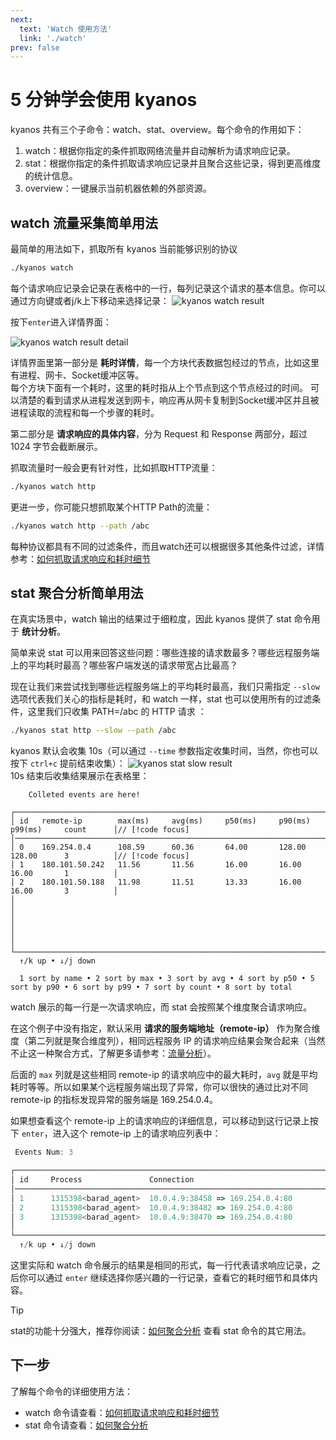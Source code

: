 ```yaml
---
next:
  text: 'Watch 使用方法'
  link: './watch'
prev: false
---
```


# 5 分钟学会使用 kyanos

kyanos 共有三个子命令：watch、stat、overview。每个命令的作用如下：
1. watch：根据你指定的条件抓取网络流量并自动解析为请求响应记录。
2. stat：根据你指定的条件抓取请求响应记录并且聚合这些记录，得到更高维度的统计信息。
3. overview：一键展示当前机器依赖的外部资源。

## watch 流量采集简单用法

最简单的用法如下，抓取所有 kyanos 当前能够识别的协议

```bash
./kyanos watch
```
每个请求响应记录会记录在表格中的一行，每列记录这个请求的基本信息。你可以通过方向键或者j/k上下移动来选择记录：
![kyanos watch result](/watch-result.jpg)  

按下`enter`进入详情界面：

![kyanos watch result detail](/watch-result-detail.jpg)  

详情界面里第一部分是 **耗时详情**，每一个方块代表数据包经过的节点，比如这里有进程、网卡、Socket缓冲区等。  
每个方块下面有一个耗时，这里的耗时指从上个节点到这个节点经过的时间。
可以清楚的看到请求从进程发送到网卡，响应再从网卡复制到Socket缓冲区并且被进程读取的流程和每一个步骤的耗时。

第二部分是 **请求响应的具体内容**，分为 Request 和 Response 两部分，超过 1024 字节会截断展示。


抓取流量时一般会更有针对性，比如抓取HTTP流量：

```bash
./kyanos watch http
```
更进一步，你可能只想抓取某个HTTP Path的流量：

```bash
./kyanos watch http --path /abc 
```
每种协议都具有不同的过滤条件，而且watch还可以根据很多其他条件过滤，详情参考：[如何抓取请求响应和耗时细节](./watch)

## stat 聚合分析简单用法

在真实场景中，watch 输出的结果过于细粒度，因此 kyanos 提供了 stat 命令用于 **统计分析**。

简单来说 stat 可以用来回答这些问题：哪些连接的请求数最多？哪些远程服务端上的平均耗时最高？哪些客户端发送的请求带宽占比最高？

现在让我们来尝试找到哪些远程服务端上的平均耗时最高，我们只需指定 `--slow` 选项代表我们关心的指标是耗时，和 watch 一样，stat 也可以使用所有的过滤条件，这里我们只收集 PATH=/abc 的 HTTP 请求 ：
```bash
./kyanos stat http --slow --path /abc
```
kyanos 默认会收集 10s（可以通过 `--time` 参数指定收集时间，当然，你也可以按下 `ctrl+c` 提前结束收集）：
![kyanos stat slow result](/qs-stat-slow.jpg)  
10s 结束后收集结果展示在表格里：
```js{6-8}
    Colleted events are here!        

┌──────────────────────────────────────────────────────────────────────────────────────────────┐
│ id   remote-ip        max(ms)     avg(ms)     p50(ms)     p90(ms)     p99(ms)     count      │// [!code focus]
│──────────────────────────────────────────────────────────────────────────────────────────────│
│ 0    169.254.0.4      108.59      60.36       64.00       128.00      128.00      3          │// [!code focus]
│ 1    180.101.50.242   11.56       11.56       16.00       16.00       16.00       1          │
│ 2    180.101.50.188   11.98       11.51       13.33       16.00       16.00       3          │
│                                                                                              │
│                                                                                              │
│                                                                                              │
└──────────────────────────────────────────────────────────────────────────────────────────────┘
  ↑/k up • ↓/j down

  1 sort by name • 2 sort by max • 3 sort by avg • 4 sort by p50 • 5 sort by p90 • 6 sort by p99 • 7 sort by count • 8 sort by total
```
watch 展示的每一行是一次请求响应，而 stat 会按照某个维度聚合请求响应。

在这个例子中没有指定，默认采用 **请求的服务端地址（remote-ip）** 作为聚合维度（第二列就是聚合维度列），相同远程服务 IP 的请求响应结果会聚合起来（当然不止这一种聚合方式，了解更多请参考：[流量分析](./stat)）。

后面的 `max` 列就是这些相同 remote-ip 的请求响应中的最大耗时，`avg` 就是平均耗时等等。所以如果某个远程服务端出现了异常，你可以很快的通过比对不同 remote-ip 的指标发现异常的服务端是 169.254.0.4。

如果想查看这个 remote-ip 上的请求响应的详细信息，可以移动到这行记录上按下 `enter`，进入这个 remote-ip 上的请求响应列表中：
```js
 Events Num: 3

┌───────────────────────────────────────────────────────────────────────────────────────────────────────────────────────────────────────────────────┐
│ id     Process               Connection                                Proto   TotalTime↓  ReqSize     RespSize    Net/Internal   ReadSocketTime  │// [!code focus]
│───────────────────────────────────────────────────────────────────────────────────────────────────────────────────────────────────────────────────│
│ 1      1315398<barad_agent>  10.0.4.9:38458 => 169.254.0.4:80          HTTP    108.59      564         216         107.18         1.36            │// [!code focus]
│ 2      1315398<barad_agent>  10.0.4.9:38482 => 169.254.0.4:80          HTTP    45.89       676         216         43.83          2.00            │// [!code focus]
│ 3      1315398<barad_agent>  10.0.4.9:38470 => 169.254.0.4:80          HTTP    26.60       588         216         25.21          1.30            │
│                                                                                                                                                   │
└───────────────────────────────────────────────────────────────────────────────────────────────────────────────────────────────────────────────────┘
  ↑/k up • ↓/j down
```
这里实际和 watch 命令展示的结果是相同的形式，每一行代表请求响应记录，之后你可以通过 `enter` 继续选择你感兴趣的一行记录，查看它的耗时细节和具体内容。


> [!TIP]
> stat的功能十分强大，推荐你阅读：[如何聚合分析](./stat) 查看 stat 命令的其它用法。


## 下一步
了解每个命令的详细使用方法：
- watch 命令请查看：[如何抓取请求响应和耗时细节](./watch)
- stat 命令请查看：[如何聚合分析](./stat)


